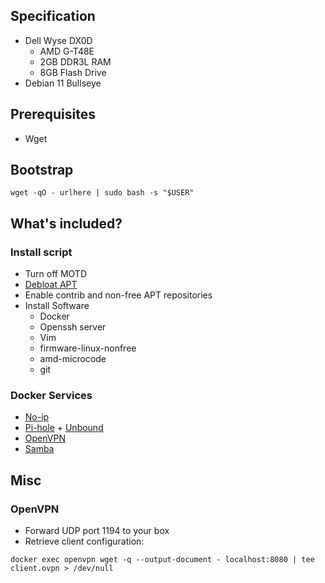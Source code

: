 ## Specification
* Dell Wyse DX0D
  * AMD G-T48E
  * 2GB DDR3L RAM
  * 8GB Flash Drive
* Debian 11 Bullseye

## Prerequisites
* Wget

## Bootstrap
```shell
wget -qO - urlhere | sudo bash -s "$USER"
```

## What's included?
### Install script
* Turn off MOTD
* [Debloat APT](https://dennislee.xyz/2020/debian-eliminate-dependency-bloat/)
* Enable contrib and non-free APT repositories
* Install Software
  * Docker
  * Openssh server
  * Vim
  * firmware-linux-nonfree 
  * amd-microcode
  * git
### Docker Services
* [No-ip](https://github.com/maciej-umanski/docker-no-ip)
* [Pi-hole](https://github.com/pi-hole/docker-pi-hole) + [Unbound](https://github.com/MatthewVance/unbound-docker-rpi)
* [OpenVPN](https://github.com/dockovpn/dockovpn)
* [Samba](https://github.com/dperson/samba)

## Misc
### OpenVPN
* Forward UDP port 1194 to your box
* Retrieve client configuration: 
```shell
docker exec openvpn wget -q --output-document - localhost:8080 | tee client.ovpn > /dev/null
```